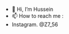 - 👋 Hi, I’m Hussein
- 📫 How to reach me :
- Instagram. @Z7_56 

<!---
fnmo78/fnmo78 is a ✨ special ✨ repository because its `README.md` (this file) appears on your GitHub profile.
You can click the Preview link to take a look at your changes.
--
